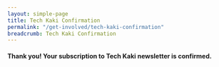 ```yaml
---
layout: simple-page
title: Tech Kaki Confirmation
permalink: "/get-involved/tech-kaki-confirmation"
breadcrumb: Tech Kaki Confirmation
---
```


#### **Thank you! Your subscription to Tech Kaki newsletter is confirmed.**
